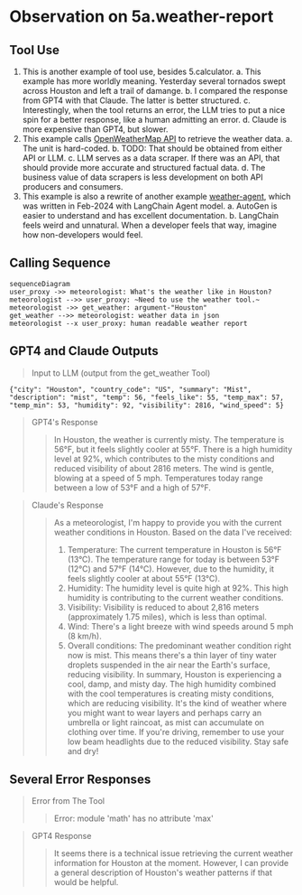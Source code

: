 # Observation on 5a.weather-report

## Tool Use

1. This is another example of tool use, besides 5.calculator.
  a. This example has more worldly meaning. Yesterday several tornados swept across Houston and left a trail of damange.
  b. I compared the response from GPT4 with that Claude. The latter is better structured.
  c. Interestingly, when the tool returns an error, the LLM tries to put a nice spin for a better response, like a human admitting an error.
  d. Claude is more expensive than GPT4, but slower.
2. This example calls [OpenWeatherMap API](https://openweathermap.org/api) to retrieve the weather data.
  a. The unit is hard-coded.
  b. TODO: That should be obtained from either API or LLM.
  c. LLM serves as a data scraper. If there was an API, that should provide more accurate and structured factual data.
  d. The business value of data scrapers is less development on both API producers and consumers.
3. This example is also a rewrite of another example [weather-agent](https://github.com/jaredlang/weather-agent), which was written in Feb-2024 with LangChain Agent model.
  a. AutoGen is easier to understand and has excellent documentation.
  b. LangChain feels weird and unnatural. When a developer feels that way, imagine how non-developers would feel.

## Calling Sequence

```mermaid
sequenceDiagram
user_proxy ->> meteorologist: What's the weather like in Houston?
meteorologist -->> user_proxy: ~Need to use the weather tool.~
meteorologist ->> get_weather: argument-"Houston"
get_weather -->> meteorologist: weather data in json
meteorologist --x user_proxy: human readable weather report
```

## GPT4 and Claude Outputs

> Input to LLM (output from the get_weather Tool)
```
{"city": "Houston", "country_code": "US", "summary": "Mist", "description": "mist", "temp": 56, "feels_like": 55, "temp_max": 57, "temp_min": 53, "humidity": 92, "visibility": 2816, "wind_speed": 5}
```

> GPT4's Response
>> In Houston, the weather is currently misty. The temperature is 56°F, but it feels slightly cooler at 55°F. There is a high humidity level at 92%, which contributes to the misty conditions and reduced visibility of about 2816 meters. The wind is gentle, blowing at a speed of 5 mph. Temperatures today range between a low of 53°F and a high of 57°F.

> Claude's Response
>> As a meteorologist, I'm happy to provide you with the current weather conditions in Houston. Based on the data I've received:
>>  1. Temperature: The current temperature in Houston is 56°F (13°C). The temperature range for today is between 53°F (12°C) and 57°F (14°C). However, due to the humidity, it feels slightly cooler at about 55°F (13°C).
>>  2. Humidity: The humidity level is quite high at 92%. This high humidity is contributing to the current weather conditions.
>>  3. Visibility: Visibility is reduced to about 2,816 meters (approximately 1.75 miles), which is less than optimal.
>>  4. Wind: There's a light breeze with wind speeds around 5 mph (8 km/h).
>>  5. Overall conditions: The predominant weather condition right now is mist. This means there's a thin layer of tiny water droplets suspended in the air near the Earth's surface, reducing visibility.
>> In summary, Houston is experiencing a cool, damp, and misty day. The high humidity combined with the cool temperatures is creating misty conditions, which are reducing visibility. It's the kind of weather where you might want to wear layers and perhaps carry an umbrella or light raincoat, as mist can accumulate on clothing over time. If you're driving, remember to use your low beam headlights due to the reduced visibility. Stay safe and dry!

## Several Error Responses

> Error from The Tool
>> Error: module 'math' has no attribute 'max'

> GPT4 Response
>> It seems there is a technical issue retrieving the current weather information for Houston at the moment. However, I can provide a general description of Houston's weather patterns if that would be helpful.
